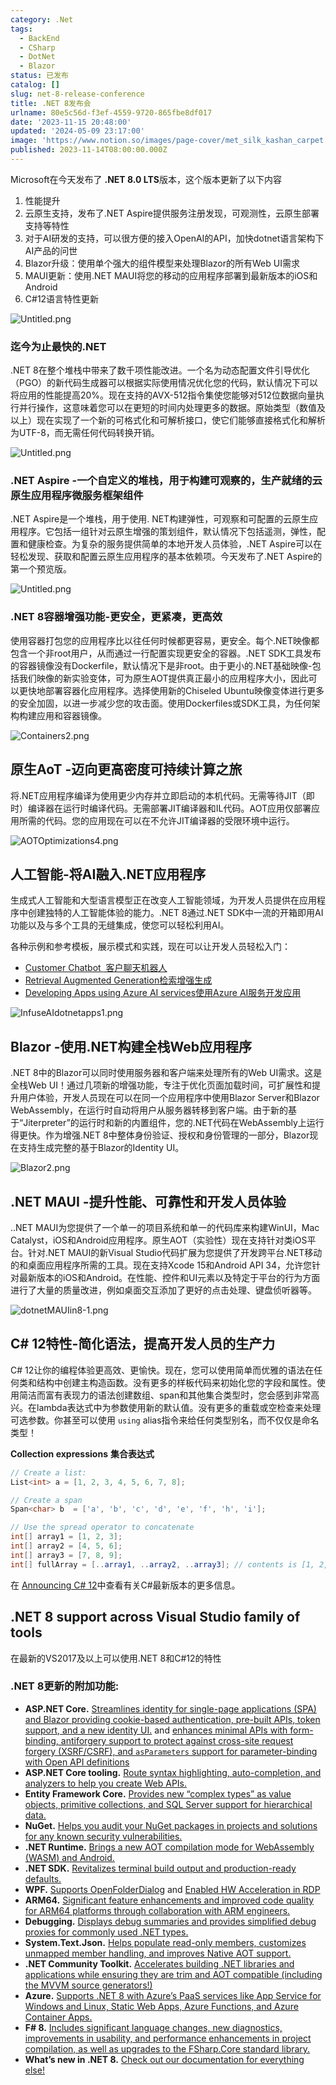 ```yaml
---
category: .Net
tags:
  - BackEnd
  - CSharp
  - DotNet
  - Blazor
status: 已发布
catalog: []
slug: net-8-release-conference
title: .NET 8发布会
urlname: 80e5c56d-f3ef-4559-9720-865fbe8df017
date: '2023-11-15 20:48:00'
updated: '2024-05-09 23:17:00'
image: 'https://www.notion.so/images/page-cover/met_silk_kashan_carpet.jpg'
published: 2023-11-14T08:00:00.000Z
---
```


Microsoft在今天发布了 **.NET 8.0 LTS**版本，这个版本更新了以下内容

1. 性能提升
2. 云原生支持，发布了.NET Aspire提供服务注册发现，可观测性，云原生部署支持等特性
3. 对于AI研发的支持，可以很方便的接入OpenAI的API，加快dotnet语言架构下AI产品的问世
4. Blazor升级：使用单个强大的组件模型来处理Blazor的所有Web UI需求
5. MAUI更新：使用.NET MAUI将您的移动的应用程序部署到最新版本的iOS和Android
6. C#12语言特性更新

![Untitled.png](https://prod-files-secure.s3.us-west-2.amazonaws.com/5d24fe63-e567-4804-86f9-9fdc62e13082/10cda029-65af-4ea7-b30e-605b2d9e6c57/Untitled.png?X-Amz-Algorithm=AWS4-HMAC-SHA256&X-Amz-Content-Sha256=UNSIGNED-PAYLOAD&X-Amz-Credential=ASIAZI2LB466TPMEGPOJ%2F20250216%2Fus-west-2%2Fs3%2Faws4_request&X-Amz-Date=20250216T053602Z&X-Amz-Expires=3600&X-Amz-Security-Token=IQoJb3JpZ2luX2VjEC0aCXVzLXdlc3QtMiJHMEUCIHUgvVgJiTixX%2B6fENbdCTYRNfigRZLAy2CzcT7IxXYiAiEAnmaNu1fYRC2frjaZwtKU444uG9v2knPj0TJirCQGwdsq%2FwMIVhAAGgw2Mzc0MjMxODM4MDUiDLarwkIKh2OC%2B2ZRQCrcA2scDNC7nLfTjFmexwB9bdNWleERdaUQNRbkGMlhWjktu%2BEj39Kb1XVAreGO0XbBbBv0B6a%2BrxXWkCDOac56OqtJjaBcqZ1frKfTcbkJHbwsC2dQ70d2bRDyvdyrJRUAD8i%2FoBT62%2BkMwuLEQqWkwFH2mPZx6KbYIJJZfRLT4%2FSQu%2BezrmnuBH1c4zCVBjvnvqMObW2fvLVVdxJD5GxUG42iWpoCEbHCaRiW4QvWjTZL%2BabH0akDfF58cbZwR6rvPzIGg8rdsnBKiWH5O8XJgqOzdO5WijJg0eL%2BoiI8TrCqrYMfeeIbXGP3IJVInNLZcOE37mfAEzyyYvH4mUbT2rG2yj5F6rg6T14s3JWX0Mz5sHxqQRB2%2Bi6C7fPGcd4dSz1rCPmU5fTNn6dkS5TcESTVT0I2XuBQXf%2FBZUh2gKIe0fZqxlu%2BvI9MCIW1uXJdUzxdRsCaCcVbzinnqvfzR0ppFn2tgOBy2vib7JstpeEAKa2sJy8u6mnzdsAB0DSp0hKO5pbp6VMM9fJWoUqZkLTDSufAEoo0T%2FfSs%2BZGTsBgdkCsxlxnRrZmejr2BL%2FObqrmOQDyL%2Fw6c1shYnMr8OC8kIeOVsKMzQzR18j%2BZOxl%2F3UXar5B5lAOYaLbMOHdxb0GOqUB92QhoFiOnCD9wCI7c5rLCxz%2Fw%2BP0RPh2QY9bPZ6SuHQkxbaZpN8W6H5nbrMr8y39aGS6T%2BcXVuFmZxVa1McMKY5JYT%2BpJd6uO%2BjtXbcbqetTeyX1c%2BycgqqUW3q%2BHcuxY2CWFDxSHzS3enaVCUkbqyIpQf32wPb59JpY4gghE1tlzIA%2BdpM6mW%2BE2btKIK3TUdRbWHRabRtwDsL81ht4WFqItsbP&X-Amz-Signature=e4cba6a33720d7662dd2ef7abbea95ca8e117d4ad09445969f58342d90eebb85&X-Amz-SignedHeaders=host&x-id=GetObject)


### **迄今为止最快的.NET**


.NET 8在整个堆栈中带来了数千项性能改进。一个名为动态配置文件引导优化（PGO）的新代码生成器可以根据实际使用情况优化您的代码，默认情况下可以将应用的性能提高20%。现在支持的AVX-512指令集使您能够对512位数据向量执行并行操作，这意味着您可以在更短的时间内处理更多的数据。原始类型（数值及以上）现在实现了一个新的可格式化和可解析接口，使它们能够直接格式化和解析为UTF-8，而无需任何代码转换开销。


![Untitled.png](https://prod-files-secure.s3.us-west-2.amazonaws.com/5d24fe63-e567-4804-86f9-9fdc62e13082/edcbf140-d619-4389-a4a6-f97c113ab9f2/Untitled.png?X-Amz-Algorithm=AWS4-HMAC-SHA256&X-Amz-Content-Sha256=UNSIGNED-PAYLOAD&X-Amz-Credential=ASIAZI2LB466TPMEGPOJ%2F20250216%2Fus-west-2%2Fs3%2Faws4_request&X-Amz-Date=20250216T053602Z&X-Amz-Expires=3600&X-Amz-Security-Token=IQoJb3JpZ2luX2VjEC0aCXVzLXdlc3QtMiJHMEUCIHUgvVgJiTixX%2B6fENbdCTYRNfigRZLAy2CzcT7IxXYiAiEAnmaNu1fYRC2frjaZwtKU444uG9v2knPj0TJirCQGwdsq%2FwMIVhAAGgw2Mzc0MjMxODM4MDUiDLarwkIKh2OC%2B2ZRQCrcA2scDNC7nLfTjFmexwB9bdNWleERdaUQNRbkGMlhWjktu%2BEj39Kb1XVAreGO0XbBbBv0B6a%2BrxXWkCDOac56OqtJjaBcqZ1frKfTcbkJHbwsC2dQ70d2bRDyvdyrJRUAD8i%2FoBT62%2BkMwuLEQqWkwFH2mPZx6KbYIJJZfRLT4%2FSQu%2BezrmnuBH1c4zCVBjvnvqMObW2fvLVVdxJD5GxUG42iWpoCEbHCaRiW4QvWjTZL%2BabH0akDfF58cbZwR6rvPzIGg8rdsnBKiWH5O8XJgqOzdO5WijJg0eL%2BoiI8TrCqrYMfeeIbXGP3IJVInNLZcOE37mfAEzyyYvH4mUbT2rG2yj5F6rg6T14s3JWX0Mz5sHxqQRB2%2Bi6C7fPGcd4dSz1rCPmU5fTNn6dkS5TcESTVT0I2XuBQXf%2FBZUh2gKIe0fZqxlu%2BvI9MCIW1uXJdUzxdRsCaCcVbzinnqvfzR0ppFn2tgOBy2vib7JstpeEAKa2sJy8u6mnzdsAB0DSp0hKO5pbp6VMM9fJWoUqZkLTDSufAEoo0T%2FfSs%2BZGTsBgdkCsxlxnRrZmejr2BL%2FObqrmOQDyL%2Fw6c1shYnMr8OC8kIeOVsKMzQzR18j%2BZOxl%2F3UXar5B5lAOYaLbMOHdxb0GOqUB92QhoFiOnCD9wCI7c5rLCxz%2Fw%2BP0RPh2QY9bPZ6SuHQkxbaZpN8W6H5nbrMr8y39aGS6T%2BcXVuFmZxVa1McMKY5JYT%2BpJd6uO%2BjtXbcbqetTeyX1c%2BycgqqUW3q%2BHcuxY2CWFDxSHzS3enaVCUkbqyIpQf32wPb59JpY4gghE1tlzIA%2BdpM6mW%2BE2btKIK3TUdRbWHRabRtwDsL81ht4WFqItsbP&X-Amz-Signature=f43cade243bf4c6fe21379336b5e57ba24aa0064fb22fd14dcff4716849b85cf&X-Amz-SignedHeaders=host&x-id=GetObject)


### **.NET Aspire -一个自定义的堆栈，用于构建可观察的，生产就绪的云原生应用程序微服务框架组件**


.NET Aspire是一个堆栈，用于使用. NET构建弹性，可观察和可配置的云原生应用程序。它包括一组针对云原生增强的策划组件，默认情况下包括遥测，弹性，配置和健康检查。为复杂的服务提供简单的本地开发人员体验，.NET Aspire可以在轻松发现、获取和配置云原生应用程序的基本依赖项。今天发布了.NET Aspire的第一个预览版。


![Untitled.png](https://prod-files-secure.s3.us-west-2.amazonaws.com/5d24fe63-e567-4804-86f9-9fdc62e13082/ff6a34d3-ac25-412d-9204-a7263d00528f/Untitled.png?X-Amz-Algorithm=AWS4-HMAC-SHA256&X-Amz-Content-Sha256=UNSIGNED-PAYLOAD&X-Amz-Credential=ASIAZI2LB466TPMEGPOJ%2F20250216%2Fus-west-2%2Fs3%2Faws4_request&X-Amz-Date=20250216T053602Z&X-Amz-Expires=3600&X-Amz-Security-Token=IQoJb3JpZ2luX2VjEC0aCXVzLXdlc3QtMiJHMEUCIHUgvVgJiTixX%2B6fENbdCTYRNfigRZLAy2CzcT7IxXYiAiEAnmaNu1fYRC2frjaZwtKU444uG9v2knPj0TJirCQGwdsq%2FwMIVhAAGgw2Mzc0MjMxODM4MDUiDLarwkIKh2OC%2B2ZRQCrcA2scDNC7nLfTjFmexwB9bdNWleERdaUQNRbkGMlhWjktu%2BEj39Kb1XVAreGO0XbBbBv0B6a%2BrxXWkCDOac56OqtJjaBcqZ1frKfTcbkJHbwsC2dQ70d2bRDyvdyrJRUAD8i%2FoBT62%2BkMwuLEQqWkwFH2mPZx6KbYIJJZfRLT4%2FSQu%2BezrmnuBH1c4zCVBjvnvqMObW2fvLVVdxJD5GxUG42iWpoCEbHCaRiW4QvWjTZL%2BabH0akDfF58cbZwR6rvPzIGg8rdsnBKiWH5O8XJgqOzdO5WijJg0eL%2BoiI8TrCqrYMfeeIbXGP3IJVInNLZcOE37mfAEzyyYvH4mUbT2rG2yj5F6rg6T14s3JWX0Mz5sHxqQRB2%2Bi6C7fPGcd4dSz1rCPmU5fTNn6dkS5TcESTVT0I2XuBQXf%2FBZUh2gKIe0fZqxlu%2BvI9MCIW1uXJdUzxdRsCaCcVbzinnqvfzR0ppFn2tgOBy2vib7JstpeEAKa2sJy8u6mnzdsAB0DSp0hKO5pbp6VMM9fJWoUqZkLTDSufAEoo0T%2FfSs%2BZGTsBgdkCsxlxnRrZmejr2BL%2FObqrmOQDyL%2Fw6c1shYnMr8OC8kIeOVsKMzQzR18j%2BZOxl%2F3UXar5B5lAOYaLbMOHdxb0GOqUB92QhoFiOnCD9wCI7c5rLCxz%2Fw%2BP0RPh2QY9bPZ6SuHQkxbaZpN8W6H5nbrMr8y39aGS6T%2BcXVuFmZxVa1McMKY5JYT%2BpJd6uO%2BjtXbcbqetTeyX1c%2BycgqqUW3q%2BHcuxY2CWFDxSHzS3enaVCUkbqyIpQf32wPb59JpY4gghE1tlzIA%2BdpM6mW%2BE2btKIK3TUdRbWHRabRtwDsL81ht4WFqItsbP&X-Amz-Signature=33dd84d30f6a227b34d6f9967218b3ce5c77440593d3bcff8ed72afa87319d5a&X-Amz-SignedHeaders=host&x-id=GetObject)


### **.NET 8容器增强功能-更安全，更紧凑，更高效**


使用容器打包您的应用程序比以往任何时候都更容易，更安全。每个.NET映像都包含一个非root用户，从而通过一行配置实现更安全的容器。.NET SDK工具发布的容器镜像没有Dockerfile，默认情况下是非root。由于更小的.NET基础映像-包括我们映像的新实验变体，可为原生AOT提供真正最小的应用程序大小，因此可以更快地部署容器化应用程序。选择使用新的Chiseled Ubuntu映像变体进行更多的安全加固，以进一步减少您的攻击面。使用Dockerfiles或SDK工具，为任何架构构建应用和容器镜像。


![Containers2.png](https://devblogs.microsoft.com/dotnet/wp-content/uploads/sites/10/2023/11/Containers2.png)


## 原生AoT -迈向更高密度可持续计算之旅


将.NET应用程序编译为使用更少内存并立即启动的本机代码。无需等待JIT（即时）编译器在运行时编译代码。无需部署JIT编译器和IL代码。AOT应用仅部署应用所需的代码。您的应用现在可以在不允许JIT编译器的受限环境中运行。


![AOTOptimizations4.png](https://devblogs.microsoft.com/dotnet/wp-content/uploads/sites/10/2023/11/AOTOptimizations4.png)


## 人工智能-将AI融入.NET应用程序


生成式人工智能和大型语言模型正在改变人工智能领域，为开发人员提供在应用程序中创建独特的人工智能体验的能力。.NET 8通过.NET SDK中一流的开箱即用AI功能以及与多个工具的无缝集成，使您可以轻松利用AI。


各种示例和参考模板，展示模式和实践，现在可以让开发人员轻松入门：

- [Customer Chatbot](https://github.com/dotnet/eShop)[ ](https://github.com/dotnet/eShop)[ 客户聊天机器人](https://github.com/dotnet/eShop)
- [Retrieval Augmented Generation](https://github.com/Azure-Samples/azure-search-openai-demo-csharp)[检索增强生成](https://github.com/Azure-Samples/azure-search-openai-demo-csharp)
- [Developing Apps using Azure AI services](https://devblogs.microsoft.com/dotnet/demystifying-retrieval-augmented-generation-with-dotnet/)[使用Azure AI服务开发应用](https://devblogs.microsoft.com/dotnet/demystifying-retrieval-augmented-generation-with-dotnet/)

![InfuseAIdotnetapps1.png](https://devblogs.microsoft.com/dotnet/wp-content/uploads/sites/10/2023/11/InfuseAIdotnetapps1.png)


## Blazor -使用.NET构建全栈Web应用程序


.NET 8中的Blazor可以同时使用服务器和客户端来处理所有的Web UI需求。这是全栈Web UI！通过几项新的增强功能，专注于优化页面加载时间，可扩展性和提升用户体验，开发人员现在可以在同一个应用程序中使用Blazor Server和Blazor WebAssembly，在运行时自动将用户从服务器转移到客户端。由于新的基于“Jiterpreter”的运行时和新的内置组件，您的.NET代码在WebAssembly上运行得更快。作为增强.NET 8中整体身份验证、授权和身份管理的一部分，Blazor现在支持生成完整的基于Blazor的Identity UI。


![Blazor2.png](https://devblogs.microsoft.com/dotnet/wp-content/uploads/sites/10/2023/11/Blazor2.png)


## .NET MAUI -提升性能、可靠性和开发人员体验


..NET MAUI为您提供了一个单一的项目系统和单一的代码库来构建WinUI，Mac Catalyst，iOS和Android应用程序。原生AOT（实验性）现在支持针对类iOS平台。针对.NET MAUI的新Visual Studio代码扩展为您提供了开发跨平台.NET移动的和桌面应用程序所需的工具。现在支持Xcode 15和Android API 34，允许您针对最新版本的iOS和Android。在性能、控件和UI元素以及特定于平台的行为方面进行了大量的质量改进，例如桌面交互添加了更好的点击处理、键盘侦听器等。


![dotnetMAUIin8-1.png](https://devblogs.microsoft.com/dotnet/wp-content/uploads/sites/10/2023/11/dotnetMAUIin8-1.png)


## C# 12特性-简化语法，提高开发人员的生产力


C# 12让你的编程体验更高效、更愉快。现在，您可以使用简单而优雅的语法在任何类和结构中创建主构造函数。没有更多的样板代码来初始化您的字段和属性。使用简洁而富有表现力的语法创建数组、span和其他集合类型时，您会感到非常高兴。在lambda表达式中为参数使用新的默认值。没有更多的重载或空检查来处理可选参数。你甚至可以使用 `using` alias指令来给任何类型别名，而不仅仅是命名类型！


**Collection expressions** **集合表达式**


```c#
// Create a list:
List<int> a = [1, 2, 3, 4, 5, 6, 7, 8];

// Create a span
Span<char> b  = ['a', 'b', 'c', 'd', 'e', 'f', 'h', 'i'];

// Use the spread operator to concatenate
int[] array1 = [1, 2, 3];
int[] array2 = [4, 5, 6];
int[] array3 = [7, 8, 9];
int[] fullArray = [..array1, ..array2, ..array3]; // contents is [1, 2, 3, 4, 5, 6, 7, 8, 9]
```


在 [Announcing C# 12](https://devblogs.microsoft.com/dotnet/announcing-csharp-12)中查看有关C#最新版本的更多信息。


## .NET 8 support across Visual Studio family of tools


在最新的VS2017及以上可以使用.NET 8和C#12的特性


### .NET 8更新的附加功能:

- **ASP.NET Core.** [Streamlines identity for single-page applications (SPA) and Blazor providing cookie-based authentication, pre-built APIs, token support, and a new identity UI.](https://devblogs.microsoft.com/dotnet/whats-new-with-identity-in-dotnet-8/) and [enhances minimal APIs with form-binding, antiforgery support to protect against cross-site request forgery (XSRF/CSRF), and ](https://learn.microsoft.com/aspnet/core/release-notes/aspnetcore-8.0#minimal-apis)[`asParameters`](https://learn.microsoft.com/aspnet/core/release-notes/aspnetcore-8.0#minimal-apis)[ support for parameter-binding with Open API definitions](https://learn.microsoft.com/aspnet/core/release-notes/aspnetcore-8.0#minimal-apis)
- **ASP.NET Core tooling.** [Route syntax highlighting, auto-completion, and analyzers to help you create Web APIs.](https://devblogs.microsoft.com/dotnet/aspnet-core-route-tooling-dotnet-8/)
- **Entity Framework Core.** [Provides new “complex types” as value objects, primitive collections, and SQL Server support for hierarchical data.](https://devblogs.microsoft.com/dotnet/announcing-ef8-rc2/)
- **NuGet.** [Helps you audit your NuGet packages in projects and solutions for any known security vulnerabilities.](https://learn.microsoft.com/nuget/concepts/auditing-packages)
- **.NET Runtime.** [Brings a new AOT compilation mode for WebAssembly (WASM) and Android.](https://devblogs.microsoft.com/dotnet/announcing-dotnet-8-rc1/#androidstripilafteraot-mode-on-android)
- **.NET SDK.** [Revitalizes terminal build output and production-ready defaults.](https://learn.microsoft.com/dotnet/core/whats-new/dotnet-8#net-sdk)
- **WPF.** [Supports OpenFolderDialog](https://devblogs.microsoft.com/dotnet/wpf-file-dialog-improvements-in-dotnet-8/) and [Enabled HW Acceleration in RDP](https://devblogs.microsoft.com/dotnet/announcing-dotnet-8-rc1/#wpf-hardware-acceleration-in-rdp)
- **ARM64.** [Significant feature enhancements and improved code quality for ARM64 platforms through collaboration with ARM engineers.](https://devblogs.microsoft.com/dotnet/this-arm64-performance-in-dotnet-8/)
- **Debugging.** [Displays debug summaries and provides simplified debug proxies for commonly used .NET types.](https://devblogs.microsoft.com/dotnet/debugging-enhancements-in-dotnet-8/)
- **System.Text.Json.** [Helps populate read-only members, customizes unmapped member handling, and improves Native AOT support.](https://devblogs.microsoft.com/dotnet/system-text-json-in-dotnet-8/)
- **.NET Community Toolkit.** [Accelerates building .NET libraries and applications while ensuring they are trim and AOT compatible (including the MVVM source generators!)](https://devblogs.microsoft.com/dotnet/announcing-the-dotnet-community-toolkit-821/)
- **Azure.** [Supports .NET 8 with Azure’s PaaS services like App Service for Windows and Linux, Static Web Apps, Azure Functions, and Azure Container Apps.](https://aka.ms/appservice-dotnet8)
- **F# 8.** [Includes significant language changes, new diagnostics, improvements in usability, and performance enhancements in project compilation, as well as upgrades to the FSharp.Core standard library.](https://devblogs.microsoft.com/dotnet/announcing-fsharp-8/)
- **What’s new in .NET 8.** [Check out our documentation for everything else!](https://learn.microsoft.com/dotnet/core/whats-new/dotnet-8)
